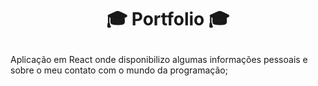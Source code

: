 # <p align="center">:mortar_board: <span marginLeft="30px"> Portfolio </span> :mortar_board: </p>

Aplicação em React onde disponibilizo algumas informações pessoais e sobre o meu contato com o mundo da programação;
